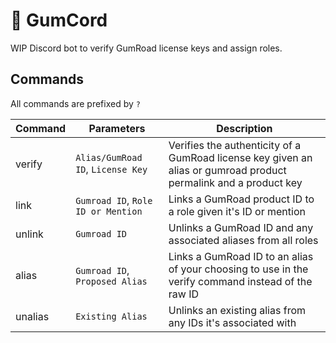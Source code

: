 # 🔌 GumCord
WIP Discord bot to verify GumRoad license keys and assign roles.

## Commands
All commands are prefixed by `?`

| Command | Parameters | Description|
| ------- | ---------- | -----------|
| verify  | `Alias/GumRoad ID`, `License Key` | Verifies the authenticity of a GumRoad license key given an alias or gumroad product permalink and a product key |
| link    | `Gumroad ID`, `Role ID or Mention` | Links a GumRoad product ID to a role given it's ID or mention |
| unlink  | `Gumroad ID` | Unlinks a GumRoad ID and any associated aliases from all roles |
| alias   | `Gumroad ID`, `Proposed Alias` | Links a GumRoad ID to an alias of your choosing to use in the verify command instead of the raw ID |
| unalias | `Existing Alias` | Unlinks an existing alias from any IDs it's associated with |